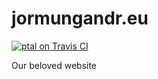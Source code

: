 # jormungandr.eu

[![ptal on Travis CI][travis-image]][travis]

[travis-image]: https://travis-ci.org/jormungandr-eu/jormungandr.eu.png
[travis]: https://travis-ci.org/jormungandr-eu/jormungandr.eu

Our beloved website
